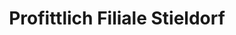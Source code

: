 ---
title: "Profittlich Filiale Stieldorf"
url: /koenigswinter/profittlich-filiale-stieldorf/
shop: Bäckerei
---